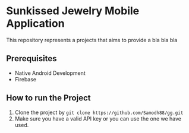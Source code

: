 # Sunkissed Jewelry Mobile Application

This repository represents a projects that aims to provide a bla bla bla

## Prerequisites
- Native Android Development
- Firebase

## How to run the Project

01. Clone the project by `git clone https://github.com/Samodh88/gg.git`
02. Make sure you have a valid API key or you can use the one we have used.
